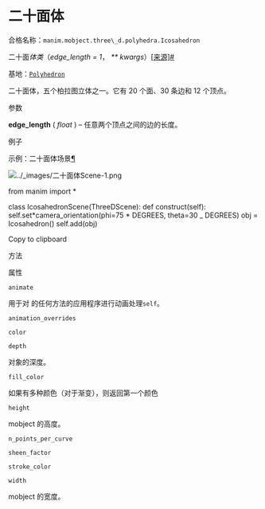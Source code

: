 # 二十面体

合格名称：`manim.mobject.three\_d.polyhedra.Icosahedron`

二十面*体类*（_edge_length = 1_， _\*\* kwargs_）[\[来源\]](../_modules/manim/mobject/three_d/polyhedra.html#Icosahedron)[#](#manim.mobject.three_d.polyhedra.Icosahedron "此定义的固定链接")

基地：[`Polyhedron`](manim.mobject.three_d.polyhedra.Polyhedron.html#manim.mobject.three_d.polyhedra.Polyhedron "manim.mobject.two_d.polyhedra.Polyhedron")

二十面体，五个柏拉图立体之一。它有 20 个面、30 条边和 12 个顶点。

参数

**edge_length** ( _float_ ) – 任意两个顶点之间的边的长度。

例子

示例：二十面体场景[¶](#icosahedronscene)

![../_images/二十面体Scene-1.png](../_images/IcosahedronScene-1.png)

from manim import \*

class IcosahedronScene(ThreeDScene):
def construct(self):
self.set*camera_orientation(phi=75 * DEGREES, theta=30 \_ DEGREES)
obj = Icosahedron()
self.add(obj)

Copy to clipboard

方法

属性

`animate`

用于对 的任何方法的应用程序进行动画处理`self`。

`animation_overrides`

`color`

`depth`

对象的深度。

`fill_color`

如果有多种颜色（对于渐变），则返回第一个颜色

`height`

mobject 的高度。

`n_points_per_curve`

`sheen_factor`

`stroke_color`

`width`

mobject 的宽度。
